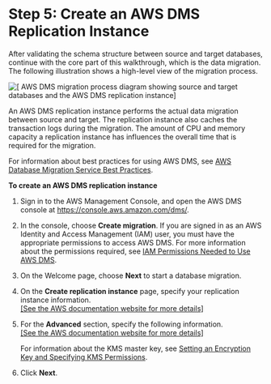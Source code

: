 # Step 5: Create an AWS DMS Replication Instance<a name="CHAP_SQLServer2Aurora.Steps.CreateReplicationInstance"></a>

After validating the schema structure between source and target databases, continue with the core part of this walkthrough, which is the data migration\. The following illustration shows a high\-level view of the migration process\.

![\[ AWS DMS migration process diagram showing source and target databases and
                        the AWS DMS replication instance\]](http://docs.aws.amazon.com/dms/latest/sbs/images/datarep-conceptual2.png)

An AWS DMS replication instance performs the actual data migration between source and target\. The replication instance also caches the transaction logs during the migration\. The amount of CPU and memory capacity a replication instance has influences the overall time that is required for the migration\.

For information about best practices for using AWS DMS, see [AWS Database Migration Service Best Practices](https://d0.awsstatic.com/whitepapers/RDS/AWS_Database_Migration_Service_Best_Practices.pdf)\.

**To create an AWS DMS replication instance**

1. Sign in to the AWS Management Console, and open the AWS DMS console at [https://console\.aws\.amazon\.com/dms/](https://console.aws.amazon.com/dms/)\.

1.  In the console, choose **Create migration**\. If you are signed in as an AWS Identity and Access Management \(IAM\) user, you must have the appropriate permissions to access AWS DMS\. For more information about the permissions required, see [IAM Permissions Needed to Use AWS DMS](http://docs.aws.amazon.com/dms/latest/userguide/CHAP_Security.IAMPermissions.html)\.

1. On the Welcome page, choose **Next** to start a database migration\.

1. On the **Create replication instance** page, specify your replication instance information\.    
[\[See the AWS documentation website for more details\]](http://docs.aws.amazon.com/dms/latest/sbs/CHAP_SQLServer2Aurora.Steps.CreateReplicationInstance.html)

1. For the **Advanced** section, specify the following information\.     
[\[See the AWS documentation website for more details\]](http://docs.aws.amazon.com/dms/latest/sbs/CHAP_SQLServer2Aurora.Steps.CreateReplicationInstance.html)

   For information about the KMS master key, see [Setting an Encryption Key and Specifying KMS Permissions](http://docs.aws.amazon.com/dms/latest/userguide/CHAP_Security.EncryptionKey.html)\.

1. Click **Next**\.